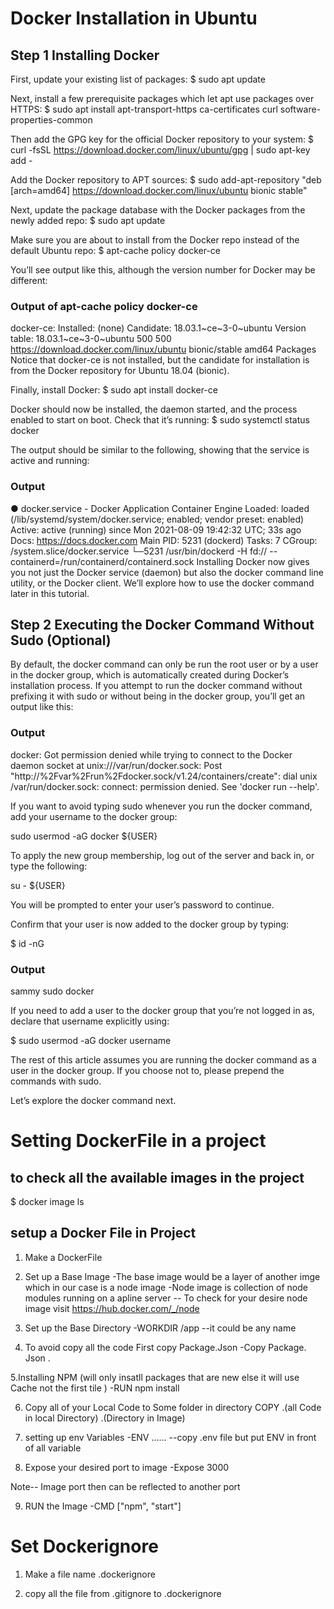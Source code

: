 # Docker Installation in Ubuntu

## Step 1 Installing Docker

First, update your existing list of packages:
$ sudo apt update

Next, install a few prerequisite packages which let apt use packages over HTTPS:
$ sudo apt install apt-transport-https ca-certificates curl software-properties-common

Then add the GPG key for the official Docker repository to your system:
$ curl -fsSL https://download.docker.com/linux/ubuntu/gpg | sudo apt-key add -

Add the Docker repository to APT sources:
$ sudo add-apt-repository "deb [arch=amd64] https://download.docker.com/linux/ubuntu bionic stable"

Next, update the package database with the Docker packages from the newly added repo:
$ sudo apt update

Make sure you are about to install from the Docker repo instead of the default Ubuntu repo:
$ apt-cache policy docker-ce

You’ll see output like this, although the version number for Docker may be different:

### Output of apt-cache policy docker-ce

docker-ce:
Installed: (none)
Candidate: 18.03.1~ce~3-0~ubuntu
Version table:
18.03.1~ce~3-0~ubuntu 500
500 https://download.docker.com/linux/ubuntu bionic/stable amd64 Packages
Notice that docker-ce is not installed, but the candidate for installation is from the Docker repository for Ubuntu 18.04 (bionic).

Finally, install Docker:
$ sudo apt install docker-ce

Docker should now be installed, the daemon started, and the process enabled to start on boot. Check that it’s running:
$ sudo systemctl status docker

The output should be similar to the following, showing that the service is active and running:

### Output

● docker.service - Docker Application Container Engine
Loaded: loaded (/lib/systemd/system/docker.service; enabled; vendor preset: enabled)
Active: active (running) since Mon 2021-08-09 19:42:32 UTC; 33s ago
Docs: https://docs.docker.com
Main PID: 5231 (dockerd)
Tasks: 7
CGroup: /system.slice/docker.service
└─5231 /usr/bin/dockerd -H fd:// --containerd=/run/containerd/containerd.sock
Installing Docker now gives you not just the Docker service (daemon) but also the docker command line utility, or the Docker client. We’ll explore how to use the docker command later in this tutorial.

## Step 2 Executing the Docker Command Without Sudo (Optional)

By default, the docker command can only be run the root user or by a user in the docker group, which is automatically created during Docker’s installation process. If you attempt to run the docker command without prefixing it with sudo or without being in the docker group, you’ll get an output like this:

### Output

docker: Got permission denied while trying to connect to the Docker daemon socket at unix:///var/run/docker.sock: Post "http://%2Fvar%2Frun%2Fdocker.sock/v1.24/containers/create": dial unix /var/run/docker.sock: connect: permission denied.
See 'docker run --help'.

If you want to avoid typing sudo whenever you run the docker command, add your username to the docker group:

sudo usermod -aG docker ${USER}

To apply the new group membership, log out of the server and back in, or type the following:

su - ${USER}

You will be prompted to enter your user’s password to continue.

Confirm that your user is now added to the docker group by typing:

$ id -nG

### Output

sammy sudo docker

If you need to add a user to the docker group that you’re not logged in as, declare that username explicitly using:

$ sudo usermod -aG docker username

The rest of this article assumes you are running the docker command as a user in the docker group. If you choose not to, please prepend the commands with sudo.

Let’s explore the docker command next.

# Setting DockerFile in a project

## to check all the available images in the project

$ docker image ls

## setup a Docker File in Project

1. Make a DockerFile

2. Set up a Base Image
   -The base image would be a layer of another imge which in our case is a node image
   -Node image is collection of node modules running on a apline server
   -- To check for your desire node image visit https://hub.docker.com/_/node

3. Set up the Base Directory
   -WORKDIR /app
   --it could be any name

4. To avoid copy all the code First copy Package.Json
   -Copy Package. Json .

5.Installing NPM (will only insatll packages that are new else it will use Cache not the first tile )
-RUN npm install

6. Copy all of your Local Code to Some folder in directory
   COPY .(all Code in local Directory) .(Directory in Image)

7. setting up env Variables
   -ENV ......
   --copy .env file but put ENV in front of all variable

8. Expose your desired port to image
   -Expose 3000

Note-- Image port then can be reflected to another port

9. RUN the Image
   -CMD ["npm", "start"]

# Set Dockerignore

1. Make a file name .dockerignore

2. copy all the file from .gitignore to .dockerignore
